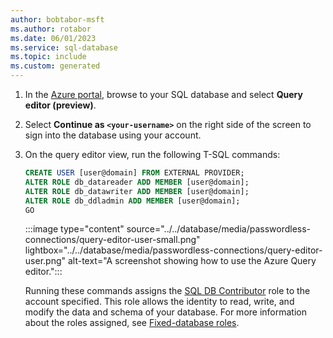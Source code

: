 ```yaml
---
author: bobtabor-msft
ms.author: rotabor
ms.date: 06/01/2023
ms.service: sql-database
ms.topic: include
ms.custom: generated
---
```


1) In the [Azure portal](https://portal.azure.com), browse to your SQL database and select **Query editor (preview)**.

2) Select **Continue as `<your-username>`** on the right side of the screen to sign into the database using your account.

3) On the query editor view, run the following T-SQL commands:

    ```sql
    CREATE USER [user@domain] FROM EXTERNAL PROVIDER;
    ALTER ROLE db_datareader ADD MEMBER [user@domain];
    ALTER ROLE db_datawriter ADD MEMBER [user@domain];
    ALTER ROLE db_ddladmin ADD MEMBER [user@domain];
    GO
    ```

    :::image type="content" source="../../database/media/passwordless-connections/query-editor-user-small.png" lightbox="../../database/media/passwordless-connections/query-editor-user.png" alt-text="A screenshot showing how to use the Azure Query editor.":::

    Running these commands assigns the [SQL DB Contributor](/azure/role-based-access-control/built-in-roles#sql-db-contributor) role to the account specified. This role allows the identity to read, write, and modify the data and schema of your database. For more information about the roles assigned, see [Fixed-database roles](/sql/relational-databases/security/authentication-access/database-level-roles#fixed-database-roles).

